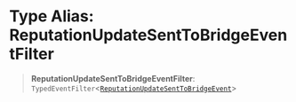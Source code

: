 # Type Alias: ReputationUpdateSentToBridgeEventFilter

> **ReputationUpdateSentToBridgeEventFilter**: `TypedEventFilter`\<[`ReputationUpdateSentToBridgeEvent`](ReputationUpdateSentToBridgeEvent.md)\>
